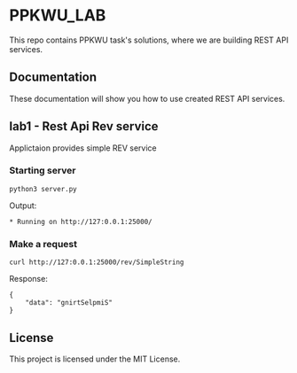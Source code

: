 # PPKWU_LAB

This repo contains PPKWU task's solutions, where we are building REST API services.

## Documentation 

These documentation will show you how to use created REST API services.

## lab1 - Rest Api Rev service

Applictaion provides simple REV service

### Starting server

```
python3 server.py
```
Output:
```
* Running on http://127:0.0.1:25000/
```

### Make a request

```
curl http://127:0.0.1:25000/rev/SimpleString
```
Response:
```
{
    "data": "gnirtSelpmiS"
}
```

## License

This project is licensed under the MIT License.

